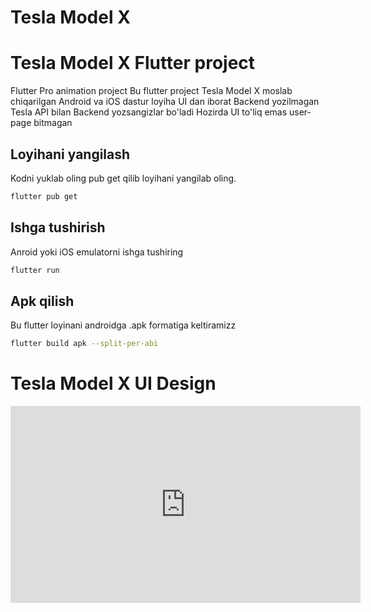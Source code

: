 # Tesla Model X

# Tesla Model X Flutter project

Flutter Pro animation project
Bu flutter project Tesla Model X moslab chiqarilgan
Android va iOS dastur loyiha UI dan iborat Backend yozilmagan
Tesla API bilan Backend yozsangizlar bo'ladi
Hozirda UI to'liq emas user-page bitmagan

## Loyihani yangilash

Kodni yuklab oling pub get qilib loyihani yangilab oling.

```bash
flutter pub get
```
## Ishga tushirish
Anroid yoki iOS emulatorni ishga tushiring

```bash
flutter run
```
## Apk qilish
Bu flutter loyinani androidga .apk formatiga keltiramizz

```bash
flutter build apk --split-per-abi
```
# Tesla Model X UI Design <br>


<iframe width="560" height="315" src="https://www.youtube.com/embed/UzTp0oza8-Y" title="YouTube video player" frameborder="0" allow="accelerometer; autoplay; clipboard-write; encrypted-media; gyroscope; picture-in-picture" allowfullscreen></iframe>









